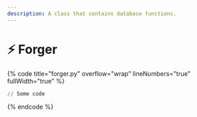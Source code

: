 ```yaml
---
description: A class that contains database functions.
---
```


# ⚡ Forger

{% code title="forger.py" overflow="wrap" lineNumbers="true" fullWidth="true" %}
```python
// Some code
```
{% endcode %}
